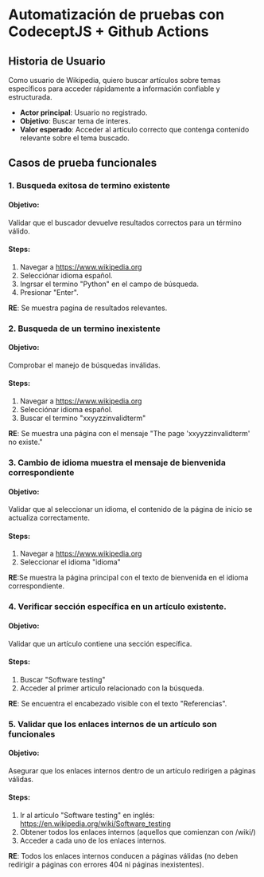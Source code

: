 # Automatización de pruebas con CodeceptJS + Github Actions

## Historia de Usuario

Como usuario de Wikipedia, quiero buscar artículos sobre temas específicos para acceder rápidamente a información confiable y estructurada.

- **Actor principal**: Usuario no registrado.
- **Objetivo**: Buscar tema de interes.
- **Valor esperado**: Acceder al artículo correcto que contenga contenido relevante sobre el tema buscado.

## Casos de prueba funcionales

### 1. Busqueda exitosa de termino existente

#### Objetivo:
Validar que el buscador devuelve resultados correctos para un término válido.

#### Steps:
1. Navegar a https://www.wikipedia.org
2. Selecciónar idioma español.
3. Ingrsar el termino "Python" en el campo de búsqueda.
4. Presionar "Enter".

**RE**: Se muestra pagina de resultados relevantes.

### 2. Busqueda de un termino inexistente

#### Objetivo: 
Comprobar el manejo de búsquedas inválidas.
#### Steps:
1.  Navegar a https://www.wikipedia.org
2. Selecciónar idioma español.
3. Buscar el termino "xxyyzzinvalidterm"

**RE**: Se muestra una página con el mensaje "The page 'xxyyzzinvalidterm' no existe."

### 3. Cambio de idioma muestra el mensaje de bienvenida correspondiente

#### Objetivo: 
Validar que al seleccionar un idioma, el contenido de la página de inicio se actualiza correctamente.
#### Steps:
1.  Navegar a https://www.wikipedia.org
2. Seleccionar el idioma "idioma"

**RE**:Se muestra la página principal con el texto de bienvenida en el idioma correspondiente.

### 4. Verificar sección específica en un artículo existente.

#### Objetivo:
Validar que un artículo contiene una sección específica.

#### Steps:

1. Buscar "Software testing"
2. Acceder al primer articulo relacionado con la búsqueda.

**RE**: Se encuentra el encabezado visible con el texto "Referencias".

### 5. Validar que los enlaces internos de un artículo son funcionales

#### Objetivo:
Asegurar que los enlaces internos dentro de un artículo redirigen a páginas válidas.

#### Steps:
1. Ir al artículo "Software testing" en inglés: https://en.wikipedia.org/wiki/Software_testing
2. Obtener todos los enlaces internos (aquellos que comienzan con /wiki/)
3. Acceder a cada uno de los enlaces internos.

**RE**: Todos los enlaces internos conducen a páginas válidas (no deben redirigir a páginas con errores 404 ni páginas inexistentes).




